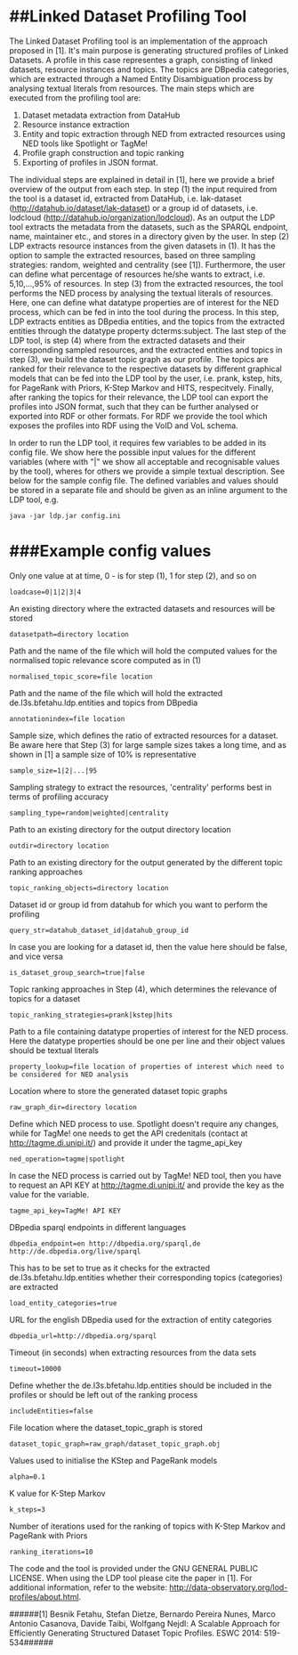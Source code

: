 ##Linked Dataset Profiling Tool
=========================

The Linked Dataset Profiling tool is an implementation of the approach proposed in [1]. It's main purpose is generating 
structured profiles of Linked Datasets. A profile in this case representes a graph, consisting of linked datasets, 
resource instances and topics. The topics are DBpedia categories, which are extracted through a Named Entity 
Disambiguation process by analysing textual literals from resources. The main steps which are executed from the 
profiling tool are: 

1. Dataset metadata extraction from DataHub
2. Resource instance extraction 
3. Entity and topic extraction through NED from extracted resources using NED tools like Spotlight or TagMe!
4. Profile graph construction and topic ranking
5. Exporting of profiles in JSON format.

The individual steps are explained in detail in [1], here we provide a brief overview of the output from each step. 
In step (1) the input required from the tool is a dataset id, extracted from DataHub, i.e. lak-dataset 
(http://datahub.io/dataset/lak-dataset) or a group id of datasets, i.e. lodcloud (http://datahub.io/organization/lodcloud). 
As an output the LDP tool extracts the metadata from the datasets, such as the SPARQL endpoint, name, maintainer etc., 
and stores in a directory given by the user. In step (2) LDP extracts resource instances from the given datasets in (1).
 It has the option to sample the extracted resources, based on three sampling strategies: random, weighted and centrality 
 (see [1]). Furthermore, the user can define what percentage of resources he/she wants to extract, i.e. 5,10,...,95% 
 of resources. In step (3) from the extracted resources, the tool performs the NED process by analysing the textual 
 literals of resources. Here, one can define what datatype properties are of interest for the NED process, which can 
 be fed in into the tool during the process. In this step, LDP extracts entities as 
 DBpedia entities, and the topics from the extracted entities through the 
 datatype property dcterms:subject. The last step of the LDP tool, is step (4) where from the extracted datasets 
 and their corresponding sampled resources, and the extracted entities and topics in step (3), 
 we build the dataset topic graph as our profile. The topics are ranked for their relevance to the respective 
 datasets by different graphical models that can be fed into the LDP tool by the user, i.e. prank, kstep, hits, 
 for PageRank with Priors, K-Step Markov and HITS, respecitvely. Finally, after ranking the topics for their 
 relevance, the LDP tool can export the profiles into JSON format, such that they can be further analysed or exported 
 into RDF or other formats. For RDF we provide the tool which exposes the profiles into RDF using the VoID and VoL schema.


In order to run the LDP tool, it requires few variables to be added in its config file. We show here the possible input values for the different variables (where with "|" we show all acceptable and recognisable values by the tool), wheres for others we provide a simple textual description. See below for the sample config file. The defined variables and values should be stored in a separate file and should be given as an inline argument to the LDP tool, e.g. 

```
java -jar ldp.jar config.ini
```

###Example config values
=========================

Only one value at at time, 0 - is for step (1), 1 for step (2), and so on

```
loadcase=0|1|2|3|4
```


An existing directory where the extracted datasets and resources will be stored

```
datasetpath=directory location
```


Path and the name of the file which will hold the computed values for the normalised topic relevance score computed as in (1)

```
normalised_topic_score=file location
```


Path and the name of the file which will hold the extracted de.l3s.bfetahu.ldp.entities and topics from DBpedia

```
annotationindex=file location
```


Sample size, which defines the ratio of extracted resources for a dataset. Be aware here that Step (3) for large sample sizes takes a long time, and as shown in [1] a sample size of 10% is representative

```
sample_size=1|2|...|95
```


Sampling strategy to extract the resources, 'centrality' performs best in terms of profiling accuracy

```
sampling_type=random|weighted|centrality
```


Path to an existing directory for the output directory location

```
outdir=directory location
```


Path to an existing directory for the output generated by the different topic ranking approaches

```
topic_ranking_objects=directory location
```


Dataset id or group id from datahub for which you want to perform the profiling

```
query_str=datahub_dataset_id|datahub_group_id
```


In case you are looking for a dataset id, then the value here should be false, and vice versa

```
is_dataset_group_search=true|false
```


Topic ranking approaches in Step (4), which determines the relevance of topics for a dataset

```
topic_ranking_strategies=prank|kstep|hits
```


Path to a file containing datatype properties of interest for the NED process. Here the datatype properties should be one per line and their object values should be textual literals

```
property_lookup=file location of properties of interest which need to be considered for NED analysis
```
 

Location where to store the generated dataset topic graphs

```
raw_graph_dir=directory location 
```


Define which NED process to use. Spotlight doesn't require any changes, while for TagMe! one needs to get the API credenitals (contact at http://tagme.di.unipi.it/) and provide it under the tagme_api_key

```
ned_operation=tagme|spotlight 
```

In case the NED process is carried out by TagMe! NED tool, then you have to request an API KEY at http://tagme.di.unipi.it/ and provide the key as the value for the variable.
```
tagme_api_key=TagMe! API KEY
```

DBpedia sparql endpoints in different languages

```
dbpedia_endpoint=en	http://dbpedia.org/sparql,de	http://de.dbpedia.org/live/sparql 
```


This has to be set to true as it checks for the extracted de.l3s.bfetahu.ldp.entities whether their corresponding topics (categories) are extracted

```
load_entity_categories=true 
```


URL for the english DBpedia used for the extraction of entity categories

```
dbpedia_url=http://dbpedia.org/sparql 
```


Timeout (in seconds) when extracting resources from the data sets

```
timeout=10000 
```


Define whether the de.l3s.bfetahu.ldp.entities should be included in the profiles or should be left out of the ranking process

```
includeEntities=false 
```


File location where the dataset_topic_graph is stored

```
dataset_topic_graph=raw_graph/dataset_topic_graph.obj
```


Values used to initialise the KStep and PageRank models

```
alpha=0.1
```


K value for K-Step Markov

```
k_steps=3 
```


Number of iterations used for the ranking of topics with K-Step Markov and PageRank with Priors

```
ranking_iterations=10
```

The code and the tool is provided under the GNU GENERAL PUBLIC LICENSE. When using the LDP tool please cite the paper in [1]. For additional information, refer to the website: http://data-observatory.org/lod-profiles/about.html.

######[1] Besnik Fetahu, Stefan Dietze, Bernardo Pereira Nunes, Marco Antonio Casanova, Davide Taibi, Wolfgang Nejdl: A Scalable Approach for Efficiently Generating Structured Dataset Topic Profiles. ESWC 2014: 519-534######
